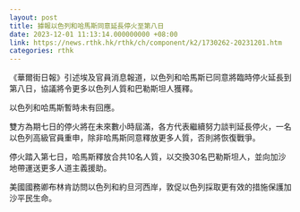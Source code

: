 ```yaml
---
layout: post
title: 據報以色列和哈馬斯同意延長停火至第八日
date: 2023-12-01 11:13:14.000000000 +08:00
link: https://news.rthk.hk/rthk/ch/component/k2/1730262-20231201.htm
categories: rthk
---
```


《華爾街日報》引述埃及官員消息報道，以色列和哈馬斯已同意將臨時停火延長到第八日，協議將令更多以色列人質和巴勒斯坦人獲釋。

以色列和哈馬斯暫時未有回應。

雙方為期七日的停火將在未來數小時屆滿，各方代表繼續努力談判延長停火，一名以色列高級官員重申，除非哈馬斯同意釋放更多人質，否則將恢復戰爭。

停火踏入第七日，哈馬斯釋放合共10名人質，以交換30名巴勒斯坦人，並向加沙地帶運送更多人道主義援助。

美國國務卿布林肯訪問以色列和約旦河西岸，敦促以色列採取更有效的措施保護加沙平民生命。
